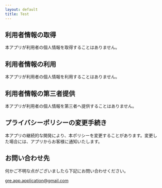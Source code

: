 ```yaml
---
layout: default
title: Test
---
```



## 利用者情報の取得

本アプリが利用者の個人情報を取得することはありません。


## 利用者情報の利用

本アプリが利用者の個人情報を利用することはありません。


## 利用者情報の第三者提供

本アプリが利用者の個人情報を第三者へ提供することはありません。


## プライバシーポリシーの変更手続き

本アプリの継続的な開発により、本ポリシーを変更することがあります。変更した場合には、アプリからお客様に通知いたします。


## お問い合わせ先
何かご不明な点がございましたら下記にお問い合わせください。

[gre.app.application@gmail.com](mailto:gre.app.application@gmail.com)
